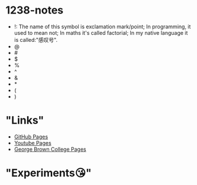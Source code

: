 # 1238-notes
- !: The name of this symbol is exclamation mark/point; In programming, it used to mean not; In maths it's called factorial; In my native language it is called:"感叹号".
- @
- \#
- $
- %
- ^
- &
- \*
- (
- )
# "Links"
* [GitHub Pages](https://pages.github.com/)
* [Youtube Pages](https://www.youtube.com/)
* [George Brown College Pages](https://www.georgebrown.ca/)
# "Experiments😘"
